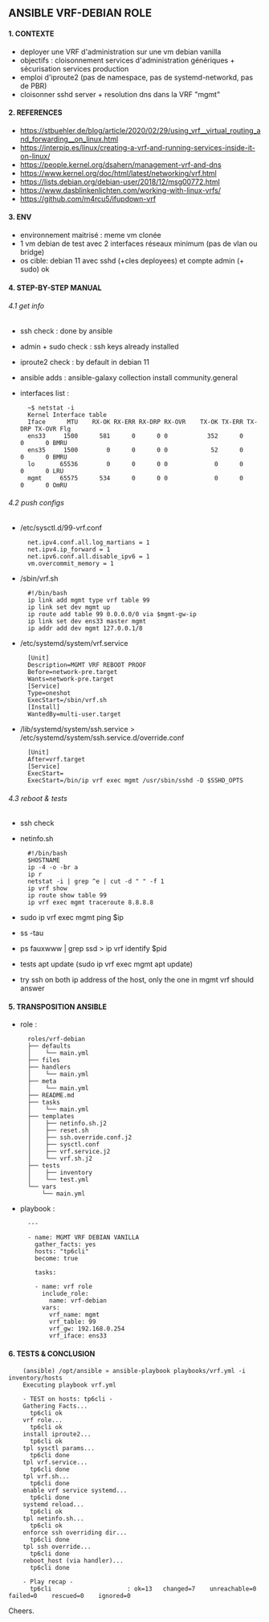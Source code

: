 ## ANSIBLE VRF-DEBIAN ROLE


#### 1. CONTEXTE

- deployer une VRF d'administration sur une vm debian vanilla
- objectifs : cloisonnement services d'administration génériques + sécurisation services production
- emploi d'iproute2 (pas de namespace, pas de systemd-networkd, pas de PBR)
- cloisonner sshd server + resolution dns dans la VRF "mgmt"


#### 2. REFERENCES

- https://stbuehler.de/blog/article/2020/02/29/using_vrf__virtual_routing_and_forwarding__on_linux.html
- https://interpip.es/linux/creating-a-vrf-and-running-services-inside-it-on-linux/
- https://people.kernel.org/dsahern/management-vrf-and-dns
- https://www.kernel.org/doc/html/latest/networking/vrf.html
- https://lists.debian.org/debian-user/2018/12/msg00772.html
- https://www.dasblinkenlichten.com/working-with-linux-vrfs/
- https://github.com/m4rcu5/ifupdown-vrf


#### 3. ENV

- environnement maitrisé : meme vm clonée
- 1 vm debian de test avec 2 interfaces réseaux minimum (pas de vlan ou bridge)
- os cible: debian 11 avec sshd (+cles deployees) et compte admin (+ sudo) ok


#### 4. STEP-BY-STEP MANUAL

###### 4.1 get info

- ssh check 					: done by ansible
- admin + sudo check 	: ssh keys already installed
- iproute2 check 			: by default in debian 11
- ansible adds 				: ansible-galaxy collection install community.general
- interfaces list 		: 

		~$ netstat -i 
		Kernel Interface table
		Iface      MTU    RX-OK RX-ERR RX-DRP RX-OVR    TX-OK TX-ERR TX-DRP TX-OVR Flg
		ens33     1500      581      0      0 0           352      0      0      0 BMRU
		ens35     1500        0      0      0 0            52      0      0      0 BMRU
		lo       65536        0      0      0 0             0      0      0      0 LRU
		mgmt     65575      534      0      0 0             0      0      0      0 OmRU


###### 4.2 push configs

- /etc/sysctl.d/99-vrf.conf

		net.ipv4.conf.all.log_martians = 1
		net.ipv4.ip_forward = 1
		net.ipv6.conf.all.disable_ipv6 = 1
		vm.overcommit_memory = 1

- /sbin/vrf.sh

		#!/bin/bash
		ip link add mgmt type vrf table 99
		ip link set dev mgmt up
		ip route add table 99 0.0.0.0/0 via $mgmt-gw-ip
		ip link set dev ens33 master mgmt
		ip addr add dev mgmt 127.0.0.1/8

- /etc/systemd/system/vrf.service

		[Unit]
		Description=MGMT VRF REBOOT PROOF
		Before=network-pre.target
		Wants=network-pre.target
		[Service]
		Type=oneshot
		ExecStart=/sbin/vrf.sh
		[Install]
		WantedBy=multi-user.target

- /lib/systemd/system/ssh.service > /etc/systemd/system/ssh.service.d/override.conf

		[Unit]
		After=vrf.target
		[Service]
		ExecStart=
		ExecStart=/bin/ip vrf exec mgmt /usr/sbin/sshd -D $SSHD_OPTS


###### 4.3 reboot & tests

- ssh check
- netinfo.sh

		#!/bin/bash
		$HOSTNAME
		ip -4 -o -br a
		ip r
		netstat -i | grep ^e | cut -d " " -f 1
		ip vrf show
		ip route show table 99
		ip vrf exec mgmt traceroute 8.8.8.8

- sudo ip vrf exec mgmt ping $ip
- ss -tau
- ps fauxwww | grep ssd > ip vrf identify $pid
- tests apt update (sudo ip vrf exec mgmt apt update)
- try ssh on both ip address of the host, only the one in mgmt vrf should answer


#### 5. TRANSPOSITION ANSIBLE

- role :

        roles/vrf-debian
        ├── defaults
        │    └── main.yml
        ├── files
        ├── handlers
        │    └── main.yml
        ├── meta
        │    └── main.yml
        ├── README.md
        ├── tasks
        │    └── main.yml
        ├── templates
        │    ├── netinfo.sh.j2
        │    ├── reset.sh
        │    ├── ssh.override.conf.j2
        │    ├── sysctl.conf
        │    ├── vrf.service.j2
        │    └── vrf.sh.j2
        ├── tests
        │    ├── inventory
        │    └── test.yml
        └── vars
            └── main.yml

- playbook :

        ---

        - name: MGMT VRF DEBIAN VANILLA
          gather_facts: yes
          hosts: "tp6cli"
          become: true

          tasks:

          - name: vrf role
            include_role:
              name: vrf-debian
            vars:
              vrf_name: mgmt
              vrf_table: 99
              vrf_gw: 192.168.0.254
              vrf_iface: ens33


#### 6. TESTS & CONCLUSION

        (ansible) /opt/ansible » ansible-playbook playbooks/vrf.yml -i inventory/hosts
        Executing playbook vrf.yml

        - TEST on hosts: tp6cli -
        Gathering Facts...
          tp6cli ok
        vrf role...
          tp6cli ok
        install iproute2...
          tp6cli ok
        tpl sysctl params...
          tp6cli done
        tpl vrf.service...
          tp6cli done
        tpl vrf.sh...
          tp6cli done
        enable vrf service systemd...
          tp6cli done
        systemd reload...
          tp6cli ok
        tpl netinfo.sh...
          tp6cli ok
        enforce ssh overriding dir...
          tp6cli done
        tpl ssh override...
          tp6cli done
        reboot_host (via handler)... 
          tp6cli done

        - Play recap -
          tp6cli                     : ok=13   changed=7    unreachable=0    failed=0    rescued=0    ignored=0   


Cheers.


